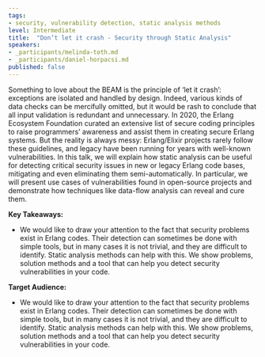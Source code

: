 ```yaml
---
tags:
- security, vulnerability detection, static analysis methods
level: Intermediate
title: 	"Don’t let it crash - Security through Static Analysis"
speakers:
- _participants/melinda-toth.md
- _participants/daniel-horpacsi.md
published: false
---
```

Something to love about the BEAM is the principle of ‘let it crash’: exceptions are isolated and handled by design. Indeed, various kinds of data checks can be mercifully omitted, but it would be rash to conclude that all input validation is redundant and unnecessary. In 2020, the Erlang Ecosystem Foundation curated an extensive list of secure coding principles to raise programmers’ awareness and assist them in creating secure Erlang systems. But the reality is always messy: Erlang/Elixir projects rarely follow these guidelines, and legacy have been running for years with well-known vulnerabilities. In this talk, we will explain how static analysis can be useful for detecting critical security issues in new or legacy Erlang code bases, mitigating and even eliminating them semi-automatically. In particular, we will present use cases of vulnerabilities found in open-source projects and demonstrate how techniques like data-flow analysis can reveal and cure them.

**Key Takeaways:**
- We would like to draw your attention to the fact that security problems exist in Erlang codes. Their detection can sometimes be done with simple tools, but in many cases it is not trivial, and they are difficult to identify. Static analysis methods can help with this. We show problems, solution methods and a tool that can help you detect security vulnerabilities in your code.

**Target Audience:**
- We would like to draw your attention to the fact that security problems exist in Erlang codes. Their detection can sometimes be done with simple tools, but in many cases it is not trivial, and they are difficult to identify. Static analysis methods can help with this. We show problems, solution methods and a tool that can help you detect security vulnerabilities in your code.
